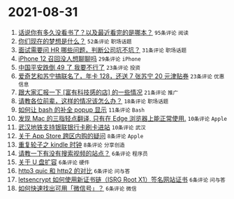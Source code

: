 # 2021-08-31

1. [话说你有多久没看书了？以及最近看完的是哪本？](https://www.v2ex.com/t/798973) `95条评论` `阅读`
1. [你们现在的梦想是什么？](https://www.v2ex.com/t/798978) `52条评论` `职场话题`
1. [面试需要问 HR 哪些问题，判断公司坑不坑？](https://www.v2ex.com/t/798968) `31条评论` `职场话题`
1. [iPhone 12 召回没人想聊聊吗](https://www.v2ex.com/t/798974) `29条评论` `iPhone`
1. [中国平安跌倒 49 了 我要不行了](https://www.v2ex.com/t/798999) `23条评论` `投资`
1. [爱奇艺和苏宁搞联名了，年卡 128，还送 7 张苏宁 20 元津贴券](https://www.v2ex.com/t/798965) `23条评论` `优惠信息`
1. [跟大家汇报一下 [富有科技感的店] 的一些情况](https://www.v2ex.com/t/798971) `21条评论` `推广`
1. [请教各位前辈，这样的情况该怎么办？](https://www.v2ex.com/t/798963) `18条评论` `职场话题`
1. [如何让 bash 的补全 popup 显示](https://www.v2ex.com/t/798972) `11条评论` `Bash`
1. [发现 Mac 的三指轻点翻译, 只有在 Edge 浏览器上能正常使用.](https://www.v2ex.com/t/798979) `10条评论` `Apple`
1. [武汉地铁支持银联银行卡刷卡进站](https://www.v2ex.com/t/798970) `10条评论` `武汉`
1. [关于 App Store 跨区内购的疑问](https://www.v2ex.com/t/799003) `8条评论` `Apple`
1. [重复轮子之 kindle 时钟](https://www.v2ex.com/t/798991) `8条评论` `分享创造`
1. [请教一下有没有搜索视频的站点？](https://www.v2ex.com/t/799005) `6条评论` `程序员`
1. [关于 U 盘扩容](https://www.v2ex.com/t/799000) `6条评论` `硬件`
1. [http3 quic 和 http2 的对比](https://www.v2ex.com/t/798982) `6条评论` `问与答`
1. [letsencrypt 如何使用新证书链（ISRG Root X1）签名网站证书](https://www.v2ex.com/t/798975) `6条评论` `问与答`
1. [如何快速找出可用「微信号」？](https://www.v2ex.com/t/798961) `6条评论` `微信`
